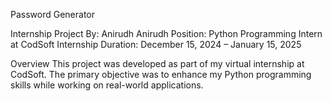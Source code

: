 Password Generator

Internship Project
By: Anirudh Anirudh
Position: Python Programming Intern at CodSoft
Internship Duration: December 15, 2024 – January 15, 2025

Overview
This project was developed as part of my virtual internship at CodSoft. The primary objective was to enhance my Python programming skills while working on real-world applications.

